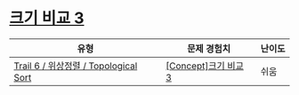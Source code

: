 # [크기 비교 3](https://www.codetree.ai/trails/complete/curated-cards/intro-size-comparison-3)

|유형|문제 경험치|난이도|
|---|---|---|
|[Trail 6 / 위상정렬 / Topological Sort](https://www.codetree.ai/trail-info/intermediate-high/)|[[Concept]크기 비교 3](https://www.codetree.ai/trails/complete/curated-cards/intro-size-comparison-3/)|쉬움|

